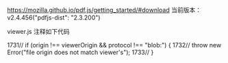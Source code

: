 https://mozilla.github.io/pdf.js/getting_started/#download
当前版本： v2.4.456("pdfjs-dist": "2.3.200")

viewer.js 注释如下代码

1731//      if (origin !== viewerOrigin && protocol !== "blob:") {
1732//        throw new Error("file origin does not match viewer's");
1733//      }